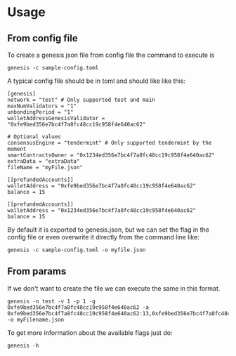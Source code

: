 # Usage

## From config file
To create a genesis json file from config file the command to execute is

```
genesis -c sample-config.toml
```

A typical config file should be in toml and should like like this:

```
[genesis]
network = "test" # Only supported test and main
maxNumValidators = "1"
unbondingPeriod = "1"
walletAddressGenesisValidator = "0xfe9bed356e7bc4f7a8fc48cc19c958f4e640ac62"

# Optional values
consensusEngine = "tendermint" # Only supported tendermint by the moment
smartContractsOwner = "0x1234ed356e7bc4f7a8fc48cc19c958f4e640ac62"
extraData = "extraData"
fileName = "myFile.json"

[[prefundedAccounts]]
walletAddress = "0xfe9bed356e7bc4f7a8fc48cc19c958f4e640ac62"
balance = 15

[[prefundedAccounts]]
walletAddress = "0x1234ed356e7bc4f7a8fc48cc19c958f4e640ac62"
balance = 15
```

By default it is exported to genesis.json, but we can set the flag in the config file
or even overwrite it directly from the command line like:

```
genesis -c sample-config.toml -o myfile.json

```

## From params
If we don't want to create the file we can execute the same in this format.

```
genesis -n test -v 1 -p 1 -g 0xfe9bed356e7bc4f7a8fc48cc19c958f4e640ac62 -a 0xfe9bed356e7bc4f7a8fc48cc19c958f4e640ac62:13,0xfe9bed356e7bc4f7a8fc48cc19c958f4e640ac65:13 -o myFilename.json
```

To get more information about the available flags just do:

```
genesis -h
```